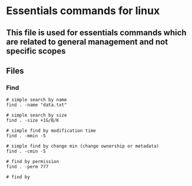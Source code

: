 # Essentials commands for linux


## This file is used for essentials commands which are related to general management and not specific scopes




## Files

### Find


```
# simple search by name
find . -name "data.txt"

# simple search by size
find . -size +1G/B/K

# simple find by modification time
find . -mmin -5

# simple find by change min (change ownership or metadata)
find . -cmin -5

# find by permission
find . -perm 777

# find by 
```